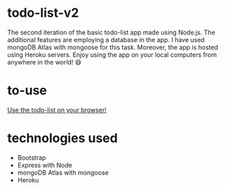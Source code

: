 # todo-list-v2

The second iteration of the basic todo-list app made using Node.js. The additional features are employing a database in the app. I have used mongoDB Atlas with mongoose for this task. Moreover, the app is hosted using Heroku servers. Enjoy using the app on your local computers from anywhere in the world! :smile:

# to-use

[Use the todo-list on your browser!](https://warm-sands-01589.herokuapp.com/)

# technologies used

- Bootstrap
- Express with Node
- mongoDB Atlas with mongoose
- Heroku
